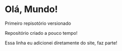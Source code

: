 # Olá, Mundo!
 Primeiro repisotório versionado 

 Repositório criado a pouco tempo!

 Essa linha eu adicionei diretamente do site, faz parte!
